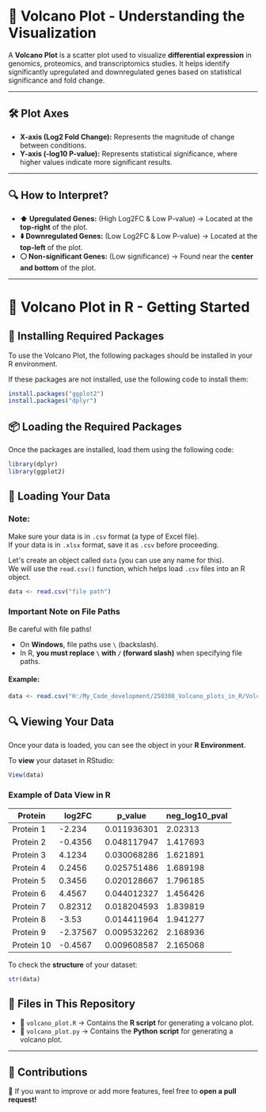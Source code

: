 # **📌 Volcano Plot - Understanding the Visualization**

A **Volcano Plot** is a scatter plot used to visualize **differential expression** in genomics, proteomics, and transcriptomics studies. It helps identify significantly upregulated and downregulated genes based on statistical significance and fold change.

---

## **🛠️ Plot Axes**
- **X-axis (Log2 Fold Change):** Represents the magnitude of change between conditions.
- **Y-axis (-log10 P-value):** Represents statistical significance, where higher values indicate more significant results.

---

## **🔍 How to Interpret?**
- **⬆️ Upregulated Genes:** (High Log2FC & Low P-value) → Located at the **top-right** of the plot.
- **⬇️ Downregulated Genes:** (Low Log2FC & Low P-value) → Located at the **top-left** of the plot.
- **⚪ Non-significant Genes:** (Low significance) → Found near the **center and bottom** of the plot.

---

# 📌 Volcano Plot in R - Getting Started

## 🚀 Installing Required Packages
To use the Volcano Plot, the following packages should be installed in your R environment.  

If these packages are not installed, use the following code to install them:  

```r
install.packages("ggplot2")
install.packages("dplyr")
```

## 📦 Loading the Required Packages
Once the packages are installed, load them using the following code:

```r
library(dplyr)
library(ggplot2)
```

## 📂 Loading Your Data
### **Note:**  
Make sure your data is in `.csv` format (a type of Excel file).  
If your data is in `.xlsx` format, save it as `.csv` before proceeding.

Let's create an object called `data` (you can use any name for this).  
We will use the `read.csv()` function, which helps load `.csv` files into an R object.

```r
data <- read.csv("file path")
```

### **Important Note on File Paths**
Be careful with file paths!  
- On **Windows**, file paths use `\` (backslash).  
- In R, **you must replace `\` with `/` (forward slash)** when specifying file paths.

#### Example:
```r
data <- read.csv("H:/My_Code_development/250308_Volcano_plots_in_R/Volcano_plots_in_R/Sample_file.csv")
```

## 🔍 Viewing Your Data
Once your data is loaded, you can see the object in your **R Environment**.

To **view** your dataset in RStudio:
```r
View(data)
```
### Example of Data View in R
| Protein   | log2FC  | p_value       | neg_log10_pval |
|-----------|--------|--------------|---------------|
| Protein 1  | -2.234  | 0.011936301  | 2.02313       |
| Protein 2  | -0.4356 | 0.048117947  | 1.417693      |
| Protein 3  | 4.1234  | 0.030068286  | 1.621891      |
| Protein 4  | 0.2456  | 0.025751486  | 1.689198      |
| Protein 5  | 0.3456  | 0.020128667  | 1.796185      |
| Protein 6  | 4.4567  | 0.044012327  | 1.456426      |
| Protein 7  | 0.82312 | 0.018204593  | 1.839819      |
| Protein 8  | -3.53   | 0.014411964  | 1.941277      |
| Protein 9  | -2.37567| 0.009532262  | 2.168936      |
| Protein 10 | -0.4567 | 0.009608587  | 2.165068      |

 To check the **structure** of your dataset:
```r
str(data)
```







## **📂 Files in This Repository**
- 📜 `volcano_plot.R` → Contains the **R script** for generating a volcano plot.
- 🐍 `volcano_plot.py` → Contains the **Python script** for generating a volcano plot.

---

## **📢 Contributions**
🚀 If you want to improve or add more features, feel free to **open a pull request!**
